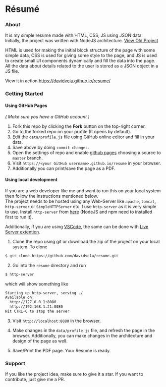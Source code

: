 # Résumé 

### About
It is my simple resume made with HTML, CSS, JS using JSON data.   
Initially, the project was written with NodeJS architecture. [View Old Project](https://github.com/methusael13/resume-builder)

HTML is used for making the initial block structure of the page with some simple data, CSS is used for giving some style to the page, and JS is used to create small UI components dynamically and fill the data into the page. All the data about details related to the user is stored as a JSON object in a JS file.

View it in action https://davidvela.github.io/resume/

### Getting Started

#### Using GitHub Pages
_( Make sure you have a GitHub account )_
1. Fork this repo by clicking the **Fork** button on the top-right corner.
2. Go to the forked repo on your profile (It opens by default).    
3. Edit the `data/profile.js` file using GitHub online editor and fill in your data.
4. Save above by doing `commit changes`.
5. Open the settings of repo and enable [github pages](https://pages.github.com/) choosing a source to `master` branch.  
6. Visit `https://<your GitHub username>.github.io/resume` in your browser.  
7. Additionally you can print/save the page as a PDF.  

#### Using local development
If you are a web developer like me and want to run this on your local system then follow the instructions mentioned below.  
The project needs to be hosted using any Web-Server like `apache`, `tomcat`, `http-server` or `SimpleHTTPServer` etc. I use `http-server` as it is very simple to use. Install `http-server` from [here](https://www.npmjs.com/package/http-server) (NodeJS and npm need to installed first to run it).

Additionally, if you are using [VSCode](https://code.visualstudio.com/download), the same can be done with [Live Server extention](https://www.freecodecamp.org/news/vscode-live-server-auto-refresh-browser/).

1. Clone the repo using git or download the zip of the project on your local system.
To clone
```bash
$ git clone https://github.com/davidvela/resume.git
```

2. Go into the `resume` directory and run
```bash
$ http-server
```
which will show something like

```bash
Starting up http-server, serving ./
Available on:
  http://127.0.0.1:8080
  http://192.168.1.21:8080
Hit CTRL-C to stop the server
```

3. Visit `http://localhost:8080` in the browser.   

4. Make changes in the `data/profile.js` file, and refresh the page in the browser. Additionally, you can make changes in the architecture and design of the page as well.

5. Save/Print the PDF page. Your Resume is ready.


### Support
If you like the project idea, make sure to give it a star. 
If you want to contribute, just give me a PR.



